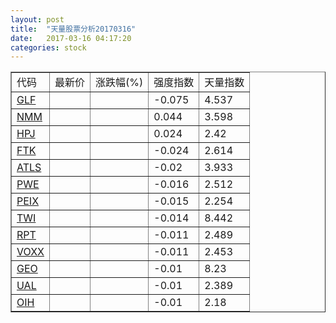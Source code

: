 ```yaml
---
layout: post
title:  "天量股票分析20170316"
date:   2017-03-16 04:17:20
categories: stock
---
```

<script type="text/javascript">
var stockList = []
stockList.push('gb_glf');
stockList.push('gb_nmm');
stockList.push('gb_hpj');
stockList.push('gb_ftk');
stockList.push('gb_atls');
stockList.push('gb_pwe');
stockList.push('gb_peix');
stockList.push('gb_twi');
stockList.push('gb_rpt');
stockList.push('gb_voxx');
stockList.push('gb_geo');
stockList.push('gb_ual');
stockList.push('gb_oih');
</script>

<table border="1">
 <tr>
  <td>代码</td>
  <td>最新价</td>
  <td>涨跌幅(%)</td>
 <td>强度指数</td>
 <td>天量指数</td>
</tr>
  <tr id="glf"><td><a href="http://stock.finance.sina.com.cn/usstock/quotes/GLF.html" target="_blank">GLF</a></td><td></td><td></td><td>-0.075</td><td>4.537</td></tr>
  <tr id="nmm"><td><a href="http://stock.finance.sina.com.cn/usstock/quotes/NMM.html" target="_blank">NMM</a></td><td></td><td></td><td>0.044</td><td>3.598</td></tr>
  <tr id="hpj"><td><a href="http://stock.finance.sina.com.cn/usstock/quotes/HPJ.html" target="_blank">HPJ</a></td><td></td><td></td><td>0.024</td><td>2.42</td></tr>
  <tr id="ftk"><td><a href="http://stock.finance.sina.com.cn/usstock/quotes/FTK.html" target="_blank">FTK</a></td><td></td><td></td><td>-0.024</td><td>2.614</td></tr>
  <tr id="atls"><td><a href="http://stock.finance.sina.com.cn/usstock/quotes/ATLS.html" target="_blank">ATLS</a></td><td></td><td></td><td>-0.02</td><td>3.933</td></tr>
  <tr id="pwe"><td><a href="http://stock.finance.sina.com.cn/usstock/quotes/PWE.html" target="_blank">PWE</a></td><td></td><td></td><td>-0.016</td><td>2.512</td></tr>
  <tr id="peix"><td><a href="http://stock.finance.sina.com.cn/usstock/quotes/PEIX.html" target="_blank">PEIX</a></td><td></td><td></td><td>-0.015</td><td>2.254</td></tr>
  <tr id="twi"><td><a href="http://stock.finance.sina.com.cn/usstock/quotes/TWI.html" target="_blank">TWI</a></td><td></td><td></td><td>-0.014</td><td>8.442</td></tr>
  <tr id="rpt"><td><a href="http://stock.finance.sina.com.cn/usstock/quotes/RPT.html" target="_blank">RPT</a></td><td></td><td></td><td>-0.011</td><td>2.489</td></tr>
  <tr id="voxx"><td><a href="http://stock.finance.sina.com.cn/usstock/quotes/VOXX.html" target="_blank">VOXX</a></td><td></td><td></td><td>-0.011</td><td>2.453</td></tr>
  <tr id="geo"><td><a href="http://stock.finance.sina.com.cn/usstock/quotes/GEO.html" target="_blank">GEO</a></td><td></td><td></td><td>-0.01</td><td>8.23</td></tr>
  <tr id="ual"><td><a href="http://stock.finance.sina.com.cn/usstock/quotes/UAL.html" target="_blank">UAL</a></td><td></td><td></td><td>-0.01</td><td>2.389</td></tr>
  <tr id="oih"><td><a href="http://stock.finance.sina.com.cn/usstock/quotes/OIH.html" target="_blank">OIH</a></td><td></td><td></td><td>-0.01</td><td>2.18</td></tr>
</table>
